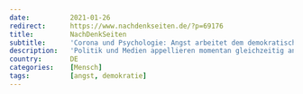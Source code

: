 ```yaml
---
date:          2021-01-26
redirect:      https://www.nachdenkseiten.de/?p=69176
title:         NachDenkSeiten
subtitle:      'Corona und Psychologie: Angst arbeitet dem demokratischen Miteinander entgegen'
description:   'Politik und Medien appellieren momentan gleichzeitig an die Gefühlsebene der Bürger. Dieser Weg ist ohne Fachleute eingeschlagen worden. Das führt zu einer psychologischen Vernachlässigung der Menschen und in Folge zu einer Gefahr für die Gesellschaft. Psychoanalytikerin Jane-Anna Spiekermann hat dazu Gedanken aufgeschrieben.'
country:       DE
categories:    [Mensch]
tags:          [angst, demokratie]
---
```

